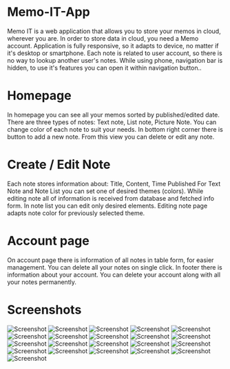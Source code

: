 # Memo-IT-App
Memo IT is a web application that allows you to store your memos in cloud, wherever you are.
In order to store data in cloud, you need a Memo account.
Application is fully responsive, so it adapts to device, no matter if it's desktop or smartphone.
Each note is related to user account, so there is no way to lookup another user's notes.
While using phone, navigation bar is hidden, to use it's features you can open it within navigation button..
# Homepage
In homepage you can see all your memos sorted by published/edited date.
There are three types of notes: Text note, List note, Picture Note.
You can change color of each note to suit your needs.
In bottom right corner there is button to add a new note.
From this view you can delete or edit any note.
# Create / Edit Note
Each note stores information about: Title, Content, Time Published
For Text Note and Note List you can set one of desired themes (colors).
While editing note all of information is received from database and fetched info form.
In note list you can edit only desired elements.
Editing note page adapts note color for previously selected theme.
# Account page
On account page there is information of all notes in table form, for easier management.
You can delete all your notes on single click.
In footer there is information about your account.
You can delete your account along with all your notes permanently.

# Screenshots
![Screenshot](screenshots/1.PNG)
![Screenshot](screenshots/2.PNG)
![Screenshot](screenshots/3.PNG)
![Screenshot](screenshots/4.PNG)
![Screenshot](screenshots/5.PNG)
![Screenshot](screenshots/6.PNG)
![Screenshot](screenshots/7.PNG)
![Screenshot](screenshots/8.PNG)
![Screenshot](screenshots/9.PNG)
![Screenshot](screenshots/10.jpg)
![Screenshot](screenshots/11jpg)
![Screenshot](screenshots/12.jpg)
![Screenshot](screenshots/13.jpg)
![Screenshot](screenshots/14.jpg)
![Screenshot](screenshots/15.jpg)
![Screenshot](screenshots/16.jpg)
![Screenshot](screenshots/17.jpg)
![Screenshot](screenshots/18.jpg)
![Screenshot](screenshots/19.jpg)
![Screenshot](screenshots/20.jpg)
![Screenshot](screenshots/21.PNG)

